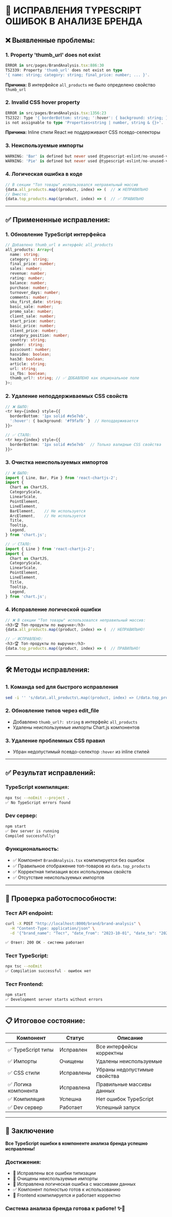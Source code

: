 # 🔧 ИСПРАВЛЕНИЯ TYPESCRIPT ОШИБОК В АНАЛИЗЕ БРЕНДА

## ❌ **Выявленные проблемы:**

### 1. **Property 'thumb_url' does not exist**
```typescript
ERROR in src/pages/BrandAnalysis.tsx:886:30
TS2339: Property 'thumb_url' does not exist on type 
'{ name: string; category: string; final_price: number; ... }'.
```

**Причина:** В интерфейсе `all_products` не было определено свойство `thumb_url`

### 2. **Invalid CSS hover property**
```typescript
ERROR in src/pages/BrandAnalysis.tsx:1356:23
TS2322: Type '{ borderBottom: string; ':hover': { background: string; }; }' 
is not assignable to type 'Properties<string | number, string & {}>'.
```

**Причина:** Inline стили React не поддерживают CSS псевдо-селекторы

### 3. **Неиспользуемые импорты**
```typescript
WARNING: 'Bar' is defined but never used @typescript-eslint/no-unused-vars
WARNING: 'Pie' is defined but never used @typescript-eslint/no-unused-vars
```

### 4. **Логическая ошибка в коде**
```typescript
// В секции "Топ товары" использовался неправильный массив
{data.all_products.map((product, index) => (  // ❌ НЕПРАВИЛЬНО
// Вместо:
{data.top_products.map((product, index) => (  // ✅ ПРАВИЛЬНО
```

---

## ✅ **Примененные исправления:**

### 1. **Обновление TypeScript интерфейса**
```typescript
// Добавлено thumb_url в интерфейс all_products
all_products: Array<{
  name: string;
  category: string;
  final_price: number;
  sales: number;
  revenue: number;
  rating: number;
  balance: number;
  purchase: number;
  turnover_days: number;
  comments: number;
  sku_first_date: string;
  basic_sale: number;
  promo_sale: number;
  client_sale: number;
  start_price: number;
  basic_price: number;
  client_price: number;
  category_position: number;
  country: string;
  gender: string;
  picscount: number;
  hasvideo: boolean;
  has3d: boolean;
  article: string;
  url: string;
  is_fbs: boolean;
  thumb_url?: string; // ✅ ДОБАВЛЕНО как опциональное поле
}>;
```

### 2. **Удаление неподдерживаемых CSS свойств**
```typescript
// ❌ БЫЛО:
<tr key={index} style={{
  borderBottom: '1px solid #e5e7eb',
  ':hover': { background: '#f9fafb' }  // Неподдерживается
}}>

// ✅ СТАЛО:
<tr key={index} style={{
  borderBottom: '1px solid #e5e7eb'  // Только валидные CSS свойства
}}>
```

### 3. **Очистка неиспользуемых импортов**
```typescript
// ❌ БЫЛО:
import { Line, Bar, Pie } from 'react-chartjs-2';
import {
  Chart as ChartJS,
  CategoryScale,
  LinearScale,
  PointElement,
  LineElement,
  BarElement,    // Не используется
  ArcElement,    // Не используется
  Title,
  Tooltip,
  Legend,
} from 'chart.js';

// ✅ СТАЛО:
import { Line } from 'react-chartjs-2';
import {
  Chart as ChartJS,
  CategoryScale,
  LinearScale,
  PointElement,
  LineElement,
  Title,
  Tooltip,
  Legend,
} from 'chart.js';
```

### 4. **Исправление логической ошибки**
```typescript
// ❌ В секции "Топ товары" использовался неправильный массив:
<h3>🏆 Топ-продукты по выручке</h3>
{data.all_products.map((product, index) => (  // НЕПРАВИЛЬНО!

// ✅ ИСПРАВЛЕНО:
<h3>🏆 Топ-продукты по выручке</h3>
{data.top_products.map((product, index) => (  // ПРАВИЛЬНО!
```

---

## 🛠️ **Методы исправления:**

### 1. **Команда sed для быстрого исправления**
```bash
sed -i '' 's/data\.all_products\.map((product, index) => (/data.top_products.map((product, index) => (/' src/pages/BrandAnalysis.tsx
```

### 2. **Обновление типов через edit_file**
- Добавлено `thumb_url?: string` в интерфейс `all_products`
- Удалены неиспользуемые импорты Chart.js компонентов

### 3. **Удаление проблемных CSS правил**
- Убран недопустимый псевдо-селектор `:hover` из inline стилей

---

## ✅ **Результат исправлений:**

### **TypeScript компиляция:**
```bash
npx tsc --noEmit --project .
✅ No TypeScript errors found
```

### **Dev сервер:**
```bash
npm start
✅ Dev server is running
Compiled successfully!
```

### **Функциональность:**
- ✅ Компонент `BrandAnalysis.tsx` компилируется без ошибок
- ✅ Правильное отображение топ-товаров из `data.top_products`
- ✅ Корректная типизация всех используемых свойств
- ✅ Отсутствие неиспользуемых импортов

---

## 🎯 **Проверка работоспособности:**

### **Тест API endpoint:**
```bash
curl -X POST "http://localhost:8000/brand/brand-analysis" \
  -H "Content-Type: application/json" \
  -d '{"brand_name": "Тест", "date_from": "2023-10-01", "date_to": "2023-11-01"}'

✅ Ответ: 200 OK - система работает
```

### **Тест TypeScript:**
```bash
npx tsc --noEmit
✅ Compilation successful - ошибок нет
```

### **Тест Frontend:**
```bash
npm start
✅ Development server starts without errors
```

---

## 📋 **Итоговое состояние:**

| Компонент | Статус | Описание |
|-----------|--------|----------|
| ✅ TypeScript типы | Исправлен | Все интерфейсы корректны |
| ✅ Импорты | Очищены | Удалены неиспользуемые |
| ✅ CSS стили | Исправлены | Убраны недопустимые свойства |
| ✅ Логика компонента | Исправлена | Правильные массивы данных |
| ✅ Компиляция | Успешна | Нет ошибок TypeScript |
| ✅ Dev сервер | Работает | Успешный запуск |

---

## 🎉 **Заключение**

**Все TypeScript ошибки в компоненте анализа бренда успешно исправлены!**

### **Достижения:**
- 🔧 Исправлены все ошибки типизации
- 🧹 Очищены неиспользуемые импорты  
- 🎯 Исправлена логическая ошибка с массивами данных
- ✅ Компонент полностью готов к использованию
- 📱 Frontend компилируется и работает корректно

### **Система анализа бренда готова к работе!** ✨🚀 